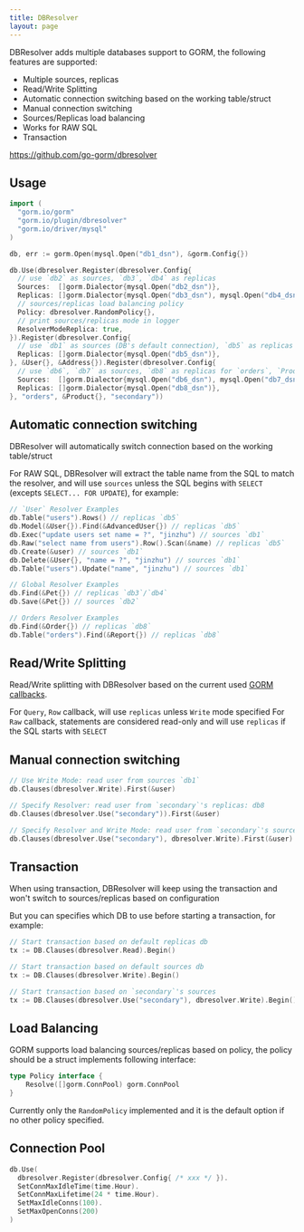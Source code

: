```yaml
---
title: DBResolver
layout: page
---
```


DBResolver adds multiple databases support to GORM, the following features are supported:

* Multiple sources, replicas
* Read/Write Splitting
* Automatic connection switching based on the working table/struct
* Manual connection switching
* Sources/Replicas load balancing
* Works for RAW SQL
* Transaction

https://github.com/go-gorm/dbresolver

## Usage

```go
import (
  "gorm.io/gorm"
  "gorm.io/plugin/dbresolver"
  "gorm.io/driver/mysql"
)

db, err := gorm.Open(mysql.Open("db1_dsn"), &gorm.Config{})

db.Use(dbresolver.Register(dbresolver.Config{
  // use `db2` as sources, `db3`, `db4` as replicas
  Sources:  []gorm.Dialector{mysql.Open("db2_dsn")},
  Replicas: []gorm.Dialector{mysql.Open("db3_dsn"), mysql.Open("db4_dsn")},
  // sources/replicas load balancing policy
  Policy: dbresolver.RandomPolicy{},
  // print sources/replicas mode in logger
  ResolverModeReplica: true,
}).Register(dbresolver.Config{
  // use `db1` as sources (DB's default connection), `db5` as replicas for `User`, `Address`
  Replicas: []gorm.Dialector{mysql.Open("db5_dsn")},
}, &User{}, &Address{}).Register(dbresolver.Config{
  // use `db6`, `db7` as sources, `db8` as replicas for `orders`, `Product`
  Sources:  []gorm.Dialector{mysql.Open("db6_dsn"), mysql.Open("db7_dsn")},
  Replicas: []gorm.Dialector{mysql.Open("db8_dsn")},
}, "orders", &Product{}, "secondary"))
```

## Automatic connection switching

DBResolver will automatically switch connection based on the working table/struct

For RAW SQL, DBResolver will extract the table name from the SQL to match the resolver, and will use `sources` unless the SQL begins with `SELECT` (excepts `SELECT... FOR UPDATE`), for example:

```go
// `User` Resolver Examples
db.Table("users").Rows() // replicas `db5`
db.Model(&User{}).Find(&AdvancedUser{}) // replicas `db5`
db.Exec("update users set name = ?", "jinzhu") // sources `db1`
db.Raw("select name from users").Row().Scan(&name) // replicas `db5`
db.Create(&user) // sources `db1`
db.Delete(&User{}, "name = ?", "jinzhu") // sources `db1`
db.Table("users").Update("name", "jinzhu") // sources `db1`

// Global Resolver Examples
db.Find(&Pet{}) // replicas `db3`/`db4`
db.Save(&Pet{}) // sources `db2`

// Orders Resolver Examples
db.Find(&Order{}) // replicas `db8`
db.Table("orders").Find(&Report{}) // replicas `db8`
```

## Read/Write Splitting

Read/Write splitting with DBResolver based on the current used [GORM callbacks](https://gorm.io/docs/write_plugins.html).

For `Query`, `Row` callback, will use `replicas` unless `Write` mode specified
For `Raw` callback, statements are considered read-only and will use `replicas` if the SQL starts with `SELECT`

## Manual connection switching

```go
// Use Write Mode: read user from sources `db1`
db.Clauses(dbresolver.Write).First(&user)

// Specify Resolver: read user from `secondary`'s replicas: db8
db.Clauses(dbresolver.Use("secondary")).First(&user)

// Specify Resolver and Write Mode: read user from `secondary`'s sources: db6 or db7
db.Clauses(dbresolver.Use("secondary"), dbresolver.Write).First(&user)
```

## Transaction

When using transaction, DBResolver will keep using the transaction and won't switch to sources/replicas based on configuration

But you can specifies which DB to use before starting a transaction, for example:

```go
// Start transaction based on default replicas db
tx := DB.Clauses(dbresolver.Read).Begin()

// Start transaction based on default sources db
tx := DB.Clauses(dbresolver.Write).Begin()

// Start transaction based on `secondary`'s sources
tx := DB.Clauses(dbresolver.Use("secondary"), dbresolver.Write).Begin()
```

## Load Balancing

GORM supports load balancing sources/replicas based on policy, the policy should be a struct implements following interface:

```go
type Policy interface {
	Resolve([]gorm.ConnPool) gorm.ConnPool
}
```

Currently only the `RandomPolicy` implemented and it is the default option if no other policy specified.

## Connection Pool

```go
db.Use(
  dbresolver.Register(dbresolver.Config{ /* xxx */ }).
  SetConnMaxIdleTime(time.Hour).
  SetConnMaxLifetime(24 * time.Hour).
  SetMaxIdleConns(100).
  SetMaxOpenConns(200)
)
```
